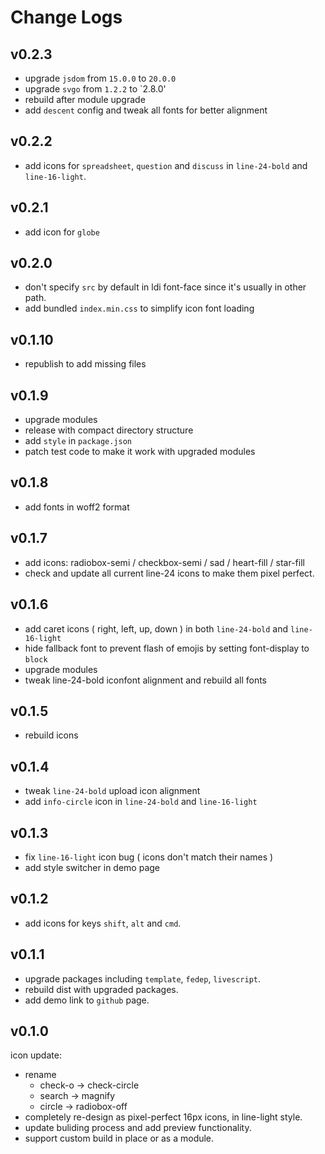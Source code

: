 # Change Logs

## v0.2.3

 - upgrade `jsdom` from `15.0.0` to `20.0.0`
 - upgrade `svgo` from `1.2.2` to `2.8.0'
 - rebuild after module upgrade
 - add `descent` config and tweak all fonts for better alignment


## v0.2.2

 - add icons for `spreadsheet`, `question` and `discuss` in `line-24-bold` and `line-16-light`.


## v0.2.1

 - add icon for `globe`


## v0.2.0

 - don't specify `src` by default in ldi font-face since it's usually in other path.
 - add bundled `index.min.css` to simplify icon font loading


## v0.1.10

 - republish to add missing files


## v0.1.9

 - upgrade modules
 - release with compact directory structure
 - add `style` in `package.json`
 - patch test code to make it work with upgraded modules


## v0.1.8

 - add fonts in woff2 format


## v0.1.7

 - add icons: radiobox-semi / checkbox-semi / sad / heart-fill / star-fill
 - check and update all current line-24 icons to make them pixel perfect.


## v0.1.6

 - add caret icons ( right, left, up, down ) in both `line-24-bold` and `line-16-light`
 - hide fallback font to prevent flash of emojis by setting font-display to `block`
 - upgrade modules
 - tweak line-24-bold iconfont alignment and rebuild all fonts


## v0.1.5

 - rebuild icons


## v0.1.4

 - tweak `line-24-bold` upload icon alignment
 - add `info-circle` icon in `line-24-bold` and `line-16-light`


## v0.1.3

 - fix `line-16-light` icon bug ( icons don't match their names )
 - add style switcher in demo page

## v0.1.2

 - add icons for keys `shift`, `alt` and `cmd`.


## v0.1.1

 - upgrade packages including `template`, `fedep`, `livescript`.
 - rebuild dist with upgraded packages.
 - add demo link to `github` page.


## v0.1.0 

icon update:

 - rename
   - check-o -> check-circle
   - search -> magnify
   - circle -> radiobox-off
 - completely re-design as pixel-perfect 16px icons, in line-light style.
 - update buliding process and add preview functionality.
 - support custom build in place or as a module.


